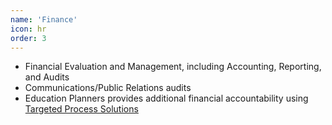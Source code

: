 ```yaml
---
name: 'Finance'
icon: hr
order: 3
---
```


- Financial Evaluation and Management, including Accounting, Reporting, and Audits
- Communications/Public Relations audits
- Education Planners provides additional financial accountability using [Targeted Process Solutions](https://www.linkedin.com/in/bill-winchester-10044539)
